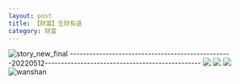```yaml
---
layout: post
title: 【财富】生财有道
category: 财富
---
```

![story_new_final](http://rh8cub8wq.hd-bkt.clouddn.com/img/story_new_final_0322.png)
--------------------------------------------------20220512------------------------------------------------
![](http://rh8dao9dj.hd-bkt.clouddn.com/img/factors-220513-1.png)
![](http://rh8dao9dj.hd-bkt.clouddn.com/img/factors-220513-2.png)
![](http://rh8dao9dj.hd-bkt.clouddn.com/img/factors-220513-3.png)
![wanshan](http://rh8cub8wq.hd-bkt.clouddn.com/img/wanshan.png)
  




